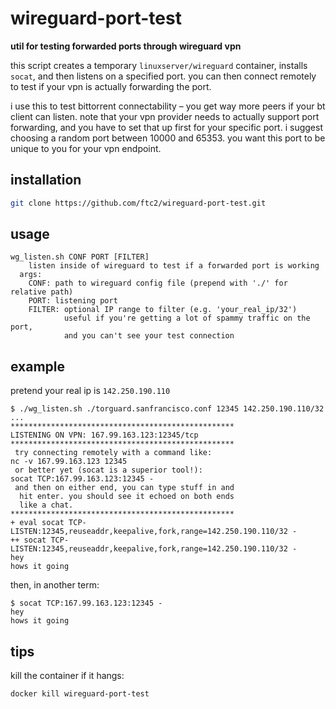 # wireguard-port-test
**util for testing forwarded ports through wireguard vpn**

this script creates a temporary `linuxserver/wireguard` container, installs `socat`, and then listens on a specified port. you can then connect remotely to test if your vpn is actually forwarding the port.

i use this to test bittorrent connectability – you get way more peers if your bt client can listen. note that your vpn provider needs to actually support port forwarding, and you have to set that up first for your specific port. i suggest choosing a random port between 10000 and 65353. you want this port to be unique to you for your vpn endpoint.

## installation
```bash
git clone https://github.com/ftc2/wireguard-port-test.git
```

## usage
```
wg_listen.sh CONF PORT [FILTER]
    listen inside of wireguard to test if a forwarded port is working
  args:
    CONF: path to wireguard config file (prepend with './' for relative path)
    PORT: listening port
    FILTER: optional IP range to filter (e.g. 'your_real_ip/32')
            useful if you're getting a lot of spammy traffic on the port,
            and you can't see your test connection
```

## example
pretend your real ip is `142.250.190.110`

```
$ ./wg_listen.sh ./torguard.sanfrancisco.conf 12345 142.250.190.110/32
...
**************************************************
LISTENING ON VPN: 167.99.163.123:12345/tcp
**************************************************
 try connecting remotely with a command like:
nc -v 167.99.163.123 12345
 or better yet (socat is a superior tool!):
socat TCP:167.99.163.123:12345 -
 and then on either end, you can type stuff in and
  hit enter. you should see it echoed on both ends
  like a chat.
**************************************************
+ eval socat TCP-LISTEN:12345,reuseaddr,keepalive,fork,range=142.250.190.110/32 -
++ socat TCP-LISTEN:12345,reuseaddr,keepalive,fork,range=142.250.190.110/32 -
hey
hows it going
```

then, in another term:

```
$ socat TCP:167.99.163.123:12345 -
hey
hows it going
```

## tips
kill the container if it hangs:
```
docker kill wireguard-port-test
```
